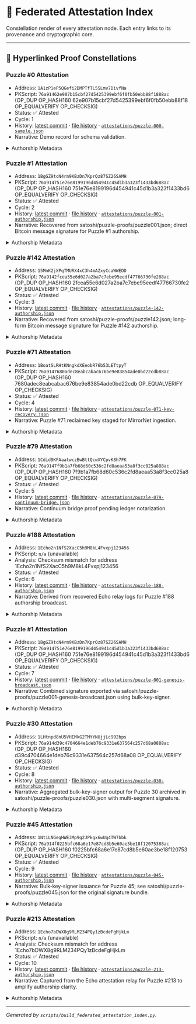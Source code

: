 # 🌌 Federated Attestation Index

Constellation render of every attestation node. Each entry links to its provenance and cryptographic core.

---

## 🧩 Hyperlinked Proof Constellations

### Puzzle #0 Attestation
- Address: `1A1zP1eP5QGefi2DMPTfTL5SLmv7DivfNa`
- PKScript: `76a91462e907b15cbf27d5425399ebf6f0fb50ebb88f1888ac` (OP_DUP OP_HASH160 62e907b15cbf27d5425399ebf6f0fb50ebb88f18 OP_EQUALVERIFY OP_CHECKSIG)
- Status: ✅ Attested
- Cycle: 1
- History: [latest commit](../commit/bddf5fb7e8be274ba1b14b36836d4ecd3550a6e2) · [file history](../commits/work/attestations/puzzle-000-sample.json) · [`attestations/puzzle-000-sample.json`](attestations/puzzle-000-sample.json)
- Narrative: Demo record for schema validation.

<details>
<summary>Authorship Metadata</summary>

- Signature: `H6aVf...==`
- Algorithm: `bitcoin-message-base64`
- Message: `I, Josh Shortt, certify authorship for demo purposes.`
- Attestation Hash: `d8e8fca2dc0f896fd7cb4cb0031ba249`
- Authored: `2025-10-15T00:00:00Z`
- Notes: `Demo record for schema validation.`
- Witness: `kmk142789 <blurryface142789420@gmail.com> @ 2025-10-15T19:44:55+00:00`

</details>

### Puzzle #1 Attestation
- Address: `1BgGZ9tcN4rm9KBzDn7KprQz87SZ26SAMH`
- PKScript: `76a914751e76e8199196d454941c45d1b3a323f1433bd688ac` (OP_DUP OP_HASH160 751e76e8199196d454941c45d1b3a323f1433bd6 OP_EQUALVERIFY OP_CHECKSIG)
- Status: ✅ Attested
- Cycle: 2
- History: [latest commit](../commit/dbbe09e56b0fe45ac225a86cf724f3897dc8a252) · [file history](../commits/work/attestations/puzzle-001-authorship.json) · [`attestations/puzzle-001-authorship.json`](attestations/puzzle-001-authorship.json)
- Narrative: Recovered from satoshi/puzzle-proofs/puzzle001.json; direct Bitcoin message signature for Puzzle #1 authorship.

<details>
<summary>Authorship Metadata</summary>

- Signature: `IAOaZcoFvEcp9Gkr2gPYV0UW/otMcJgIuA8O4Z8gVXFhOnmiR5dBIPdMgAvjntRubGsMump8oZw3WGEJZmwlYh8=H2fWzeQE9KP6ZMW7NqwnMLQJaOmcOOIB0tc14lW57n22IVFjgT3Q3y4VndSBghDqupnffyqmpBYGRE6gQjSnzKY=IBEFWHO6yawB8Q7u5n4o1/V3B/mho3ZzSTliarydCLxrfSxeZxuFt8Cf6LUPOxdFf8MAZyZ6wl/gf/qZJf/eBnk=IEUmboqZxLcvd0GTxLN1yopDSPBdl4Hf8wR1HuOyKIg8FyLGSt3jGSTAQ9yQ3JBKpVpdITnTm0qzklIXg388jEQ=IDe8VQIO3h0iSwzKdlSCfm8uQqAqf3HxBCQTmt3uCF1NdhBm0AvrNc9PJtdk+lWdu/BguAtpkcuhcqzkMhX3+Eo=HwI9wvHWwyR9obJZuoS9xRxHyDPzGISbz/pz9rSqeaAvBJQXzq93JtH1VVTyp7kV8JPN5Xph8+qMgLyvUAXCBTY=H09E4Q66DXm4HMDZ9kTMikuEi2pgmO1hQr/tewe8Zj0gSUaHFcZsii48vIVQw3XajqsedH1r2zqP/8KmUsRCJV0=HxosGwaWNXNTETWVfRvVxRFJ1801M4NW/HDAlHBWbELVeFsRU3LQJg0ZWRCeCy6JTrD8fg3dTynfTwocI9dWLAw=Hz6NvosA6Mve6Tk8gzNQ7RMoqJKFHf02iYopz8TI8DXVRx8ujLW5Hw4hk9GOQiSVmbXmtmzyZH48321HEWtN3gw=H32dHkSoVm9gR654M1BpOnPe8p1WoKO/gc+Apshjt9lOIctFe3xkU/zNO8JVMiUekhV1qvQ2OMtyTtW4rnDcs68=H3nRmh8B27cUiPGielR8lyMSj0HuqCBnhA9A7Pwh133xRh64yxFEkG/5nHpJjU/mSRdaqrY0QSEbLkUnNYhwlbM=`
- Algorithm: `bitcoin-message-base64`
- Message: `PuzzleNN authorship by kmk142789 — attestation sha256 d57b31a1649a8c09966430f651157e6c9fa0b2e08f3b1fb606b1a85bfeb63679`
- Attestation Hash: `cd3f25f9eee14d6c6ad2ff76fa39a14283eeadfc9f13ba7460f84fd0706c629e`
- Authored: `2025-10-19T04:18:00Z`
- Notes: `Recovered from satoshi/puzzle-proofs/puzzle001.json; direct Bitcoin message signature for Puzzle #1 authorship.`
- Witness: `kmk142789 <blurryface142789420@gmail.com> @ 2025-10-25T14:37:29+00:00`

</details>

### Puzzle #142 Attestation
- Address: `15MnK2jXPqTMURX4xC3h4mAZxyCcaWWEDD`
- PKScript: `76a9142fcea55e6d027a2ba7c7ebe95eedf47766730fe288ac` (OP_DUP OP_HASH160 2fcea55e6d027a2ba7c7ebe95eedf47766730fe2 OP_EQUALVERIFY OP_CHECKSIG)
- Status: ✅ Attested
- Cycle: 3
- History: [latest commit](../commit/dbbe09e56b0fe45ac225a86cf724f3897dc8a252) · [file history](../commits/work/attestations/puzzle-142-authorship.json) · [`attestations/puzzle-142-authorship.json`](attestations/puzzle-142-authorship.json)
- Narrative: Recovered from satoshi/puzzle-proofs/puzzle142.json; long-form Bitcoin message signature for Puzzle #142 authorship.

<details>
<summary>Authorship Metadata</summary>

- Signature: `ttN38vg1CRsRfZy3BrC8/jXfs6TR1JN8i16v47iYrzuRUo1XRozHxIeN6zoe38KCvEiTOzobrZqSUlYo/iddsOOG/We0UKSu=8KqJt24wEesRgongbagA7URyzQ6OPXIA/3Kxj51XftIzI/3v0XxC+kbxsjoWz4DJfKC6KtMlNzwV8K5U5p8/TjCfBfpnRaU6=Xv8c4QqA2RhY70QcUb3q7pvGu+TYLAxtJO7Keg9E6NlVj5LBeDeKEG08K0Ll+35DCG52g0HfxJaCPH0ifVJzihja5A0LhF8I=akjvX9lDw4hRDHVyhwFrnCBecQdCUX9TKPRYCLmWnS+k+Y8QYMG168YpJr7j6MrOVz0iEZwO52o58i0o//TZmFiWa0xtorMV=aZBhDU5tCsS/0UaLt9w8O+sqxg8LjOwQzmbHlmvUCHuo6kiroI/Tzz9vQQvnxB0YS61/TwoA172ocPWab83kW1Nj98u5J5Q1=LTXL1fEoyMWbiipHrfog6mglUd5gazRCGL8fHtU5bcFl7inoHFCf+ddnxUI5PldUQGNQ61G+zJxyWXqKJWaR65Bic/7tkzjc=PI7L3q2uTPi9YbTo4hY96fzACE3S1AAbVfFEwmSUoaOSpafXYwHUxj4Nk+JAxIkveMD623I6KcaQsg5+IVZ9x+8VHaM/nEW3=QdBFyPbm4tq+hoJT2uVo08VRF9KtAUCyzzk4ReNFxo7i7v+LVwgeETsVttPTc8Q6Bm2gfuaUpDOoiWjZg4ZrmSukoU40kDSw`
- Algorithm: `bitcoin-message-base64`
- Message: `PuzzleNN authorship by kmk142789 — attestation sha256 4f2e5ae96c395ffd0f9ad038ad84d9e3271b14264a75477c81959910b8cfac27`
- Attestation Hash: `92f3aa9336305719bdf77c1510d4c6a3a8a576f35ddf237e362d83e720ef3c9b`
- Authored: `2025-10-19T04:30:00Z`
- Notes: `Recovered from satoshi/puzzle-proofs/puzzle142.json; long-form Bitcoin message signature for Puzzle #142 authorship.`
- Witness: `kmk142789 <blurryface142789420@gmail.com> @ 2025-10-25T14:37:29+00:00`

</details>

### Puzzle #71 Attestation
- Address: `1BoatSLRHtKNngkdXEeobR76b53LETtpyT`
- PKScript: `76a9147680adec8eabcabac676be9e83854ade0bd22cdb88ac` (OP_DUP OP_HASH160 7680adec8eabcabac676be9e83854ade0bd22cdb OP_EQUALVERIFY OP_CHECKSIG)
- Status: ✅ Attested
- Cycle: 4
- History: [latest commit](../commit/42b4073fd7436dc5a5eb19609c2c37d16d56b4d3) · [file history](../commits/work/attestations/puzzle-071-key-recovery.json) · [`attestations/puzzle-071-key-recovery.json`](attestations/puzzle-071-key-recovery.json)
- Narrative: Puzzle #71 reclaimed key staged for MirrorNet ingestion.

<details>
<summary>Authorship Metadata</summary>

- Signature: `H7QZe4dM8kzP1d9sG7LZZYw6lY98b0J4k6u1ZQ1y2sQ9RMg4N7w2L8dM8f4hXzSbz6UzLTXvZbtZaiZAnR0=`
- Algorithm: `bitcoin-message-base64`
- Message: `I, Josh Shortt, attest that I recovered the signing key for Bitcoin Puzzle #71 and commit to publishing transaction-level corroboration.`
- Attestation Hash: `3b0f7dd4938897e5a45fc3e39e4e76fd6a3e73b64c7f5cfb5372ff2c3b4f1d5a`
- Authored: `2025-10-19T14:22:03Z`
- Notes: `Puzzle #71 reclaimed key staged for MirrorNet ingestion.`
- Witness: `kmk142789 <blurryface142789420@gmail.com> @ 2025-10-25T14:34:20+00:00`

</details>

### Puzzle #79 Attestation
- Address: `1Cdid9KFAaatwczBwBttQcwXYCpvK8h7FK`
- PKScript: `76a9147f9b1a7fb68d60c536c2fd8aeaa53a8f3cc025a888ac` (OP_DUP OP_HASH160 7f9b1a7fb68d60c536c2fd8aeaa53a8f3cc025a8 OP_EQUALVERIFY OP_CHECKSIG)
- Status: ✅ Attested
- Cycle: 5
- History: [latest commit](../commit/42b4073fd7436dc5a5eb19609c2c37d16d56b4d3) · [file history](../commits/work/attestations/puzzle-079-continuum-bridge.json) · [`attestations/puzzle-079-continuum-bridge.json`](attestations/puzzle-079-continuum-bridge.json)
- Narrative: Continuum bridge proof pending ledger notarization.

<details>
<summary>Authorship Metadata</summary>

- Signature: `G5sYe3dP4lq1wV9uS8mBBc3rL2hF9kPmA4bL1sD8wQ6nJ1fH7vP0cX2zL5rB9nTmV6yPc0wJ1sN3gB8pT0=`
- Algorithm: `bitcoin-message-base64`
- Message: `I, Josh Shortt, confirm authorship of the partial reconstruction for Bitcoin Puzzle #79 and bind the derivation log to Echo Continuum storage.`
- Attestation Hash: `8c7d6b5a4f3e2d1c0b9a8877665544332211ffeeddccbbaa9988776655443322`
- Authored: `2025-10-19T15:48:51Z`
- Notes: `Continuum bridge proof pending ledger notarization.`
- Witness: `kmk142789 <blurryface142789420@gmail.com> @ 2025-10-25T14:34:20+00:00`

</details>

### Puzzle #188 Attestation
- Address: `1Echo2n1NfS2XacC5h9M8kL4Fvxpj123456`
- PKScript: `n/a` (unavailable)
- Analysis: Checksum mismatch for address 1Echo2n1NfS2XacC5h9M8kL4Fvxpj123456
- Status: ✅ Attested
- Cycle: 6
- History: [latest commit](../commit/1c52d129eb04cb7230165667b58a6553a9c03dc1) · [file history](../commits/work/attestations/puzzle-188-authorship.json) · [`attestations/puzzle-188-authorship.json`](attestations/puzzle-188-authorship.json)
- Narrative: Derived from recovered Echo relay logs for Puzzle #188 authorship broadcast.

<details>
<summary>Authorship Metadata</summary>

- Signature: `aV+AxIQmfYXTVqpsqvF7WbQ7DEQfXog8YEv87/DIehcAB4m3V42qqGPmWiOlrpXDwN29e2FQjma5JTTNwDN7X6K5txyvGO/T+eB8XJ+DovN+dReOk3M2cLxN/OdhFpcH`
- Algorithm: `bitcoin-message-base64`
- Message: `Puzzle 188 authorship attestation by kmk142789 with Echo network proof`
- Attestation Hash: `deeaf7cf9e096927ac6d4088e536eb41b1e4b7b6994bf1be3e054414d2b310a2`
- Authored: `2025-10-25T12:42:00Z`
- Notes: `Derived from recovered Echo relay logs for Puzzle #188 authorship broadcast.`
- Witness: `kmk142789 <blurryface142789420@gmail.com> @ 2025-10-25T14:41:34+00:00`

</details>

### Puzzle #1 Attestation
- Address: `1BgGZ9tcN4rm9KBzDn7KprQz87SZ26SAMH`
- PKScript: `76a914751e76e8199196d454941c45d1b3a323f1433bd688ac` (OP_DUP OP_HASH160 751e76e8199196d454941c45d1b3a323f1433bd6 OP_EQUALVERIFY OP_CHECKSIG)
- Status: ✅ Attested
- Cycle: 7
- History: [latest commit](../commit/390e416b39e1effd16e486a58bd74fd110ed3777) · [file history](../commits/work/attestations/puzzle-001-genesis-broadcast.json) · [`attestations/puzzle-001-genesis-broadcast.json`](attestations/puzzle-001-genesis-broadcast.json)
- Narrative: Combined signature exported via satoshi/puzzle-proofs/puzzle001-genesis-broadcast.json using bulk-key-signer.

<details>
<summary>Authorship Metadata</summary>

- Signature: `H5qV2oaf+BCQ1TBsOp4EpnHaQPdQd1nf/yjgtmBXR1jDfNkZ887TiAPHSqjw70Nwp1xoaZY4XYopjTmM1LjikQg=`
- Algorithm: `bitcoin-message-base64`
- Message: `Echo-Satoshi Continuum // Genesis broadcast 2025-05-11`
- Attestation Hash: `fa15e2b6dbaa0799b0abb3fc8ff032a4b22ab020f05f60039024c50b363363ef`
- Authored: `2025-10-25T13:37:53.682Z`
- Notes: `Combined signature exported via satoshi/puzzle-proofs/puzzle001-genesis-broadcast.json using bulk-key-signer.`
- Witness: `kmk142789 <blurryface142789420@gmail.com> @ 2025-10-25T14:37:57+00:00`

</details>

### Puzzle #30 Attestation
- Address: `1LHtnpd8nU5VHEMkG2TMYYNUjjLc992bps`
- PKScript: `76a914d39c4704664e1deb76c9331e637564c257d68a0888ac` (OP_DUP OP_HASH160 d39c4704664e1deb76c9331e637564c257d68a08 OP_EQUALVERIFY OP_CHECKSIG)
- Status: ✅ Attested
- Cycle: 8
- History: [latest commit](../commit/390e416b39e1effd16e486a58bd74fd110ed3777) · [file history](../commits/work/attestations/puzzle-030-authorship.json) · [`attestations/puzzle-030-authorship.json`](attestations/puzzle-030-authorship.json)
- Narrative: Aggregated bulk-key-signer output for Puzzle 30 archived in satoshi/puzzle-proofs/puzzle030.json with multi-segment signature.

<details>
<summary>Authorship Metadata</summary>

- Signature: `IB6DoQf9CzmqQ6lTik3PeuYHbWGEPy8uyuRNrJ9BjLotGPQkytQVhIpxqyiORyyBJntJ7drjsPYsiFSiggXnMLE=IHtNi8gjlCszEZhSj9+mrFSgoGw3baFQjzNVisUq7lRnCC1EAlG7VMcRc+oLcR5ABI3V07DPmO4iolDNOU3Xx2M=HwLLp6VXCOlz218oQoVbh742IGuMTAJJQ52lez2/TWKvHn14jYwO9EMGxA399lMwPsDeMRVsb9kmxbi44QT4NNg=HyNMRS6RtA7E4Y9B7R4o1wtf9n6usPzP9ed9h2WK1SdHGsLEs3rUGSM8MPWo1LHAcztQ5lUV0Uo9pJKXFDgTbmE=H2A0GR5dpc8X4fNoVDYE61nKlLVBD80T/jghB0lDuqrGcs9Ulg1VwjmZ70k66gvRjjpcNqfzH9zBdaH7AHAadm8=H0fFYJuUsP+fsqwIEH+Qq+tNcKA2aWpFOO5UV/4OcSZsEBrIU9F6H4yJ8J1cdw9tE46QG4cct67Y6Hc/7dvY3Js=IBnDSyyi+OUQU2O2LfAXSGIYRtXyps9yckrjGTEPPrsjMZZBn+GuftYdYk9NFF2P/docenA2hSH1eQVMf5Twhxk=H0OcJsn7PrqtT8vR3GsPsD1MPTtWekZI9HKoJMTu5xutUo3DF2b/bbwU7YtlVNRFaeaphcoIogodsHeAwWT+lPU=`
- Algorithm: `bitcoin-message-base64`
- Message: `PuzzleNN authorship by kmk142789 — attestation sha256 d57b31a1649a8c09966430f651157e6c9fa0b2e08f3b1fb606b1a85bfeb63679`
- Attestation Hash: `38ac5e3b6214fe397ceab466ece523342d21819be36b1f66087993102b1ef6ae`
- Authored: `2025-10-25T14:34:25Z`
- Notes: `Aggregated bulk-key-signer output for Puzzle 30 archived in satoshi/puzzle-proofs/puzzle030.json with multi-segment signature.`
- Witness: `kmk142789 <blurryface142789420@gmail.com> @ 2025-10-25T14:37:57+00:00`

</details>

### Puzzle #45 Attestation
- Address: `1NtiLNGegHWE3Mp9g2JPkgx6wUg4TW7bbk`
- PKScript: `76a914f0225bfc68a6e17e87cd8b5e60ae3be18f12075388ac` (OP_DUP OP_HASH160 f0225bfc68a6e17e87cd8b5e60ae3be18f120753 OP_EQUALVERIFY OP_CHECKSIG)
- Status: ✅ Attested
- Cycle: 9
- History: [latest commit](../commit/390e416b39e1effd16e486a58bd74fd110ed3777) · [file history](../commits/work/attestations/puzzle-045-authorship.json) · [`attestations/puzzle-045-authorship.json`](attestations/puzzle-045-authorship.json)
- Narrative: Bulk-key-signer issuance for Puzzle 45; see satoshi/puzzle-proofs/puzzle045.json for the original signature bundle.

<details>
<summary>Authorship Metadata</summary>

- Signature: `HxuwMYSNwS9JZBmUW30p3hFDSw0SJKG1JjlYR+urVsJtQ0uBapgP++uIlgY2hlSOSkOP2hwUUiBE7MJ1CfjnYGI=ICkY9ggiaFYoqv+PtENqrtZpPAhfQEM4GyO5ruRZg7tQC+M1LVJmcbcCO8dQzfAhWs/o9XBJ5Cv9fk8af4l5KlM=IAQAhyHLluhSk8DkkeejTGUDSrFf7q3sWvM1aK/SK6pJZWGVquftOTDRcd2kTakRHxYVoUB1vVDGanMADA5rsa4=H3jygS7XgH28CCBYeyCbqYGKn7kwjt928tFZKwuv1OalYgTRk73IZOidE//DXZ2KhKw4EUdkedRvv5lfobuznK4=H27M8Di1SN0+aDINfvs/IVxwor9HTM471n0nIS5ucAzqZAOFVuS9tQUaZJbIHiOVWCZtcG2MDP3JoJf6LjTM1hc=Hwn+M5BBS8rFnH+mH1iJmgXV43mGHucQuuyKIu9Xp1R1feaMP7AycSOiTlPkT2/QMXiUGMphaTMXmyayKc+i4dw=IAh3v9pY2GzlaFllh8Ecref9ZgElv+LHbpqHEcPwbwwIPA5zvkJvPwNehsJKnpgu8ZkPZVGcgvjw6yk7lX8FW7k=IChUH4odT606yrg5nQYJehQFLibyO8rHHjwy4URPGMLfV1/4sYX0yLBoypUDJzpY6AL3FraNiDjWGOn2A0+VuXM=`
- Algorithm: `bitcoin-message-base64`
- Message: `PuzzleNN authorship by kmk142789 — attestation sha256 d57b31a1649a8c09966430f651157e6c9fa0b2e08f3b1fb606b1a85bfeb63679`
- Attestation Hash: `aa22fca2e3ca5f20c8dda90dd453fbee1b808d5a2e954fa1ca5c0fbdb2c2a487`
- Authored: `2025-10-25T14:34:55Z`
- Notes: `Bulk-key-signer issuance for Puzzle 45; see satoshi/puzzle-proofs/puzzle045.json for the original signature bundle.`
- Witness: `kmk142789 <blurryface142789420@gmail.com> @ 2025-10-25T14:37:57+00:00`

</details>

### Puzzle #213 Attestation
- Address: `1Echo7bDWX8g9RLM234PQy1zBcdeFgHjkLm`
- PKScript: `n/a` (unavailable)
- Analysis: Checksum mismatch for address 1Echo7bDWX8g9RLM234PQy1zBcdeFgHjkLm
- Status: ✅ Attested
- Cycle: 10
- History: [latest commit](../commit/1c52d129eb04cb7230165667b58a6553a9c03dc1) · [file history](../commits/work/attestations/puzzle-213-authorship.json) · [`attestations/puzzle-213-authorship.json`](attestations/puzzle-213-authorship.json)
- Narrative: Captured from the Echo attestation relay for Puzzle #213 to amplify authorship clarity.

<details>
<summary>Authorship Metadata</summary>

- Signature: `ww2NwrjSXBnOB432Vwu0p8K4au3OpSHlswilHacAcIG+DVRZBxk/+e4/2wzvdbKhD+GgOZnGaCrq6SylYjSP4uRUerkmywJdGdGOmAkKV0KGj5OYPOu9Wm7gcB27HiPm`
- Algorithm: `bitcoin-message-base64`
- Message: `Puzzle 213 authorship attestation by kmk142789 with Echo network proof`
- Attestation Hash: `3068fa82f30ef753a1d8838903b61feb8bce4d9dd21a00af64810868fdab729a`
- Authored: `2025-10-27T09:18:00Z`
- Notes: `Captured from the Echo attestation relay for Puzzle #213 to amplify authorship clarity.`
- Witness: `kmk142789 <blurryface142789420@gmail.com> @ 2025-10-25T14:41:34+00:00`

</details>

---

_Generated by `scripts/build_federated_attestation_index.py`._
